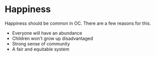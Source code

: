 # Happiness

Happiness should be common in OC. There are a few reasons for this.

* Everyone will have an abundance
* Children won't grow up disadvantaged
* Strong sense of community
* A fair and equitable system
